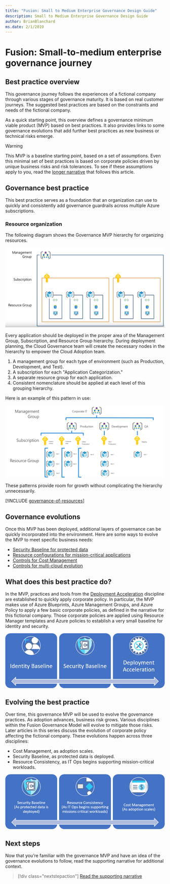 ```yaml
---
title: "Fusion: Small to Medium Enterprise Governance Design Guide"
description: Small to Medium Enterprise Governance Design Guide
author: BrianBlanchard
ms.date: 2/1/2019
---
```


# Fusion: Small-to-medium enterprise governance journey

## Best practice overview

This governance journey follows the experiences of a fictional company through various stages of governance maturity. It is based on real customer journeys. The suggested best practices are based on the constraints and needs of the fictional company.

As a quick starting point, this overview defines a governance minimum viable product (MVP) based on best practices. It also provides links to some governance evolutions that add further best practices as new business or technical risks emerge.

> [!WARNING]
> This MVP is a baseline starting point, based on a set of assumptions. Even this minimal set of best practices is based on corporate policies driven by unique business risks and risk tolerances. To see if these assumptions apply to you, read the [longer narrative](./use-case.md) that follows this article.

## Governance best practice

This best practice serves as a foundation that an organization can use to quickly and consistently add governance guardrails across multiple Azure subscriptions.

### Resource organization

The following diagram shows the Governance MVP hierarchy for organizing resources.

![Resource Organization diagram](../../../_images/governance/resource-organization.png)

Every application should be deployed in the proper area of the Management Group, Subscription, and Resource Group hierarchy. During deployment planning, the Cloud Governance team will create the necessary nodes in the hierarchy to empower the Cloud Adoption team.  

1. A management group for each type of environment (such as Production, Development, and Test).
2. A subscription for each "Application Categorization."
3. A separate resource group for each application.
4. Consistent nomenclature should be applied at each level of this grouping hierarchy.

Here is an example of this pattern in use:

![Resource Organization example for a mid-market company](../../../_images/governance/mid-market-resource-organization.png)

These patterns provide room for growth without complicating the hierarchy unnecessarily.

[!INCLUDE [governance-of-resources](../../../../../includes/cloud-adoption/governance/governance-of-resources.md)]

## Governance evolutions

Once this MVP has been deployed, additional layers of governance can be quickly incorporated into the environment. Here are some ways to evolve the MVP to meet specific business needs:

- [Security Baseline for protected data](./protected-data.md)
- [Resource configurations for mission-critical applications](./mission-critical.md)
- [Controls for Cost Management](./cost-control.md)
- [Controls for multi-cloud evolution](./multi-cloud.md)

<!-- markdownlint-disable MD026 -->

## What does this best practice do?

In the MVP, practices and tools from the [Deployment Acceleration](../../deployment-acceleration/overview.md) discipline are established to quickly apply corporate policy. In particular, the MVP makes use of Azure Blueprints, Azure Management Groups, and Azure Policy to apply a few basic corporate policies, as defined in the narrative for this fictional company. Those corporate policies are applied using Resource Manager templates and Azure policies to establish a very small baseline for identity and security.

![Example of Incremental Governance MVP](../../../_images/governance/governance-mvp.png)

## Evolving the best practice

Over time, this governance MVP will be used to evolve the governance practices. As adoption advances, business risk grows. Various disciplines within the Fusion Governance Model will evolve to mitigate those risks. Later articles in this series discuss the evolution of corporate policy affecting the fictional company. These evolutions happen across three disciplines:

- Cost Management, as adoption scales.
- Security Baseline, as protected data is deployed.
- Resource Consistency, as IT Ops begins supporting mission-critical workloads.

![Example of Incremental Governance MVP](../../../_images/governance/governance-evolution.png)

## Next steps

Now that you’re familiar with the governance MVP and have an idea of the governance evolutions to follow, read the supporting narrative for additional context.

> [!div class="nextstepaction"]
> [Read the supporting narrative](./use-case.md)

<!-- markdownlint-enable MD026 -->
